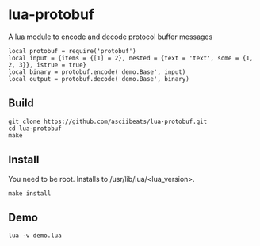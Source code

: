 # lua-protobuf
A lua module to encode and decode protocol buffer messages
```
local protobuf = require('protobuf')
local input = {items = {[1] = 2}, nested = {text = 'text', some = {1, 2, 3}}, istrue = true}
local binary = protobuf.encode('demo.Base', input)
local output = protobuf.decode('demo.Base', binary)
```

## Build
```
git clone https://github.com/asciibeats/lua-protobuf.git
cd lua-protobuf
make
```

## Install
You need to be root. Installs to /usr/lib/lua/<lua_version>.
```
make install
```

## Demo
```
lua -v demo.lua
```
